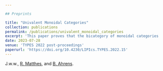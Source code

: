 ```yaml
---

## Preprints

title: "Univalent Monoidal Categories"
collection: publications
permalink: /publications/univalent_monoidal_categories
excerpt: 'This paper proves that the bicategory of monoidal categories is univalent and that monoidal categories admit Rezk completions.'
date: 2023-07-28
venue: 'TYPES 2022 post-proceedings'
paperurl: 'https://doi.org/10.4230/LIPIcs.TYPES.2022.15'
---
```


J.w.w., [R. Matthes](https://www.irit.fr/~Ralph.Matthes/), and [B. Ahrens](https://benediktahrens.gitlab.io/).